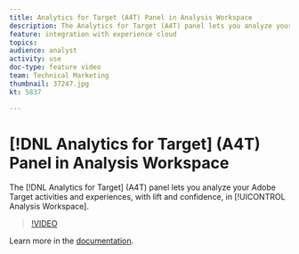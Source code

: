 ```yaml
---
title: Analytics for Target (A4T) Panel in Analysis Workspace
description: The Analytics for Target (A4T) panel lets you analyze your Adobe Target activities and experiences, with lift and confidence, in Analysis Workspace.
feature: integration with experience cloud
topics: 
audience: analyst
activity: use
doc-type: feature video
team: Technical Marketing
thumbnail: 37247.jpg
kt: 5837

---
```


# [!DNL Analytics for Target] (A4T) Panel in Analysis Workspace

The [!DNL Analytics for Target] (A4T) panel lets you analyze your Adobe Target activities and experiences, with lift and confidence, in [!UICONTROL Analysis Workspace].

>[!VIDEO](https://video.tv.adobe.com/v/37247/?quality=12&learn=on)

Learn more in the [documentation](https://docs.adobe.com/content/help/en/analytics/analyze/analysis-workspace/panels/a4t-panel.html).
